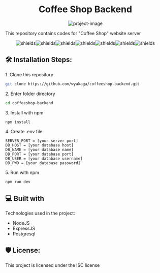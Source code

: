 <h1 id="title" align="center">Coffee Shop Backend</h1>

<p align="center"><img src="https://socialify.git.ci/wyakaga/coffeeshop-backend/image?description=1&amp;descriptionEditable=A%20backend%20for%20%22Coffee%20Shop%22%20website&amp;language=1&amp;name=1&amp;owner=1&amp;pattern=Circuit%20Board&amp;theme=Dark" alt="project-image"></p>

<p id="description">This repository contains codes for "Coffee Shop" website server</p>

<p align="center"><img src="https://img.shields.io/badge/nodejs-v18.14.2-blue" alt="shields"><img src="https://img.shields.io/badge/express-v4.18.2-blue" alt="shields"><img src="https://img.shields.io/badge/dotenv-v16.0.3-blue" alt="shields"><img src="https://img.shields.io/badge/morgan-v1.10.0-blue" alt="shields"><img src="https://img.shields.io/badge/pg-v8.9.0-blue" alt="shields"><img src="https://img.shields.io/badge/eslint-v8.35.0-blue" alt="shields"><img src="https://img.shields.io/badge/nodemon-v2.0.21-blue" alt="shields"></p>

<h2>🛠️ Installation Steps:</h2>

<p>1. Clone this repository</p>

```bash
git clone https://github.com/wyakaga/coffeeshop-backend.git
```

<p>2. Enter folder directory</p>

```bash
cd coffeeshop-backend
```

<p>3. Install with npm</p>

```bash
npm install
```

<p>4. Create .env file</p>

```env
SERVER_PORT = [your server port]
DB_HOST = [your database host]
DB_NAME = [your database name]
DB_PORT = [your database port]
DB_USER = [your database username]
DB_PWD = [your database password]
```

<p>5. Run with npm</p>

```bash
npm run dev
```



<h2>💻 Built with</h2>

Technologies used in the project:

*   NodeJS
*   ExpressJS
*   Postgresql

<h2>🛡️ License:</h2>

This project is licensed under the ISC license